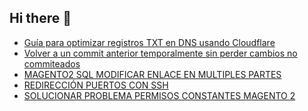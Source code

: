 ## Hi there 👋
- [Guía para optimizar registros TXT en DNS usando Cloudflare](https://gist.github.com/zecp/add68b0cf1f9cec6e2e41b41a9965c17)
- [Volver a un commit anterior temporalmente sin perder cambios no commiteados](https://gist.github.com/zecp/cb6890c67b4e13eea205eeb809f93c6e)
- [MAGENTO2 SQL MODIFICAR ENLACE EN MULTIPLES PARTES ](https://gist.github.com/zecp/993fdd02e2529f5bde53b3c03e12e86e)
- [REDIRECCIÓN PUERTOS CON SSH](https://gist.github.com/zecp/eadd357d90fbe109eeea6c4b73c6abaa)
- [SOLUCIONAR PROBLEMA PERMISOS CONSTANTES MAGENTO 2](https://gist.github.com/zecp/ec6fe3af055cf5c0e36d6c3265d1b665)
<!--
**zecp/zecp** is a ✨ _special_ ✨ repository because its `README.md` (this file) appears on your GitHub profile.

Here are some ideas to get you started:

- 🔭 I’m currently working on ...
- 🌱 I’m currently learning ...
- 👯 I’m looking to collaborate on ...
- 🤔 I’m looking for help with ...
- 💬 Ask me about ...
- 📫 How to reach me: ...
- 😄 Pronouns: ...
- ⚡ Fun fact: ...
-->
